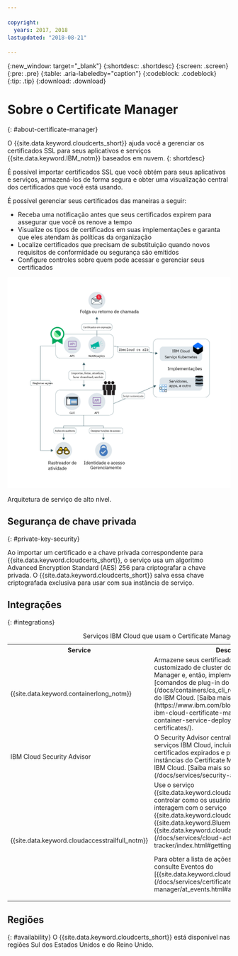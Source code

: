 ```yaml
---

copyright:
  years: 2017, 2018
lastupdated: "2018-08-21"

---
```


{:new_window: target="_blank"}
{:shortdesc: .shortdesc}
{:screen: .screen}
{:pre: .pre}
{:table: .aria-labeledby="caption"}
{:codeblock: .codeblock}
{:tip: .tip}
{:download: .download}


# Sobre o Certificate Manager
{: #about-certificate-manager}

O {{site.data.keyword.cloudcerts_short}} ajuda você a gerenciar os certificados SSL para seus aplicativos e serviços
{{site.data.keyword.IBM_notm}} baseados em nuvem.
{: shortdesc}

É possível importar certificados SSL que você obtém para seus aplicativos e serviços, armazená-los de forma segura e obter
uma visualização central dos certificados que você está usando.

É possível gerenciar seus certificados das maneiras a seguir:

* Receba uma notificação antes que seus certificados expirem para assegurar que você os renove a tempo
* Visualize os tipos de certificados em suas implementações e garanta que eles atendam às políticas da organização
* Localize certificados que precisam de substituição quando novos requisitos de conformidade ou segurança são emitidos
* Configure controles sobre quem pode acessar e gerenciar seus certificados

![Diagrama de arquitetura de serviço de alto nível](images/high-level-architecture.png)
<caption>Arquitetura de serviço de alto nível.</caption>

## Segurança de chave privada
{: #private-key-security}

Ao importar um certificado e a chave privada correspondente para {{site.data.keyword.cloudcerts_short}}, o
serviço usa um algoritmo Advanced Encryption Standard (AES) 256 para criptografar a chave privada. O {{site.data.keyword.cloudcerts_short}} salva essa chave criptografada exclusiva para usar com sua instância de serviço.

## Integrações
{: #integrations}
<table>
<caption>Serviços IBM Cloud que usam o Certificate Manager</caption>
  <tr>
    <th> Service </th>
    <th> Descrição </th>
  </tr>
  <tr>
    <td>{{site.data.keyword.containerlong_notm}}</td>
    <td>Armazene seus certificados de domínio customizado de cluster do Kubernetes no Certificate Manager e, então, implemente-os usando os [comandos de plug-in do Kubernetes Service](/docs/containers/cs_cli_reference.html) para a CLI do IBM Cloud. [Saiba mais sobre essa integração](https://www.ibm.com/blogs/bluemix/2018/01/use-ibm-cloud-certificate-manager-ibm-cloud-container-service-deploy-custom-domain-tls-certificates/).</td>
  </tr>
  <tr>
    <td>IBM Cloud Security Advisor</td>
    <td>O Security Advisor centraliza os insights dos serviços IBM Cloud, incluindo a indicação de certificados expirados e prestes a expirar em instâncias do Certificate Manager em sua conta do IBM Cloud. [Saiba mais sobre o Security Advisor](/docs/services/security-advisor/index.html#index)</td>
  </tr><tr>
    <td>{{site.data.keyword.cloudaccesstrailfull_notm}}</td>
    <td>Use o serviço {{site.data.keyword.cloudaccesstrailfull}} para controlar como os usuários e os aplicativos interagem
com o serviço {{site.data.keyword.cloudcerts_long}} no {{site.data.keyword.Bluemix}}. [ Saiba mais sobre o  {{site.data.keyword.cloudaccesstrailshort}} ](/docs/services/cloud-activity-tracker/index.html#getting-started-with-cla).
    <p>Para obter a lista de ações que geram um evento, consulte
Eventos do [{{site.data.keyword.cloudaccesstrailshort}}](/docs/services/certificate-manager/at_events.html#at_events).</p></td>
  </tr>
</table>

## Regiões
{: #availability}
O {{site.data.keyword.cloudcerts_short}} está disponível nas regiões Sul dos Estados Unidos
e do Reino Unido.

